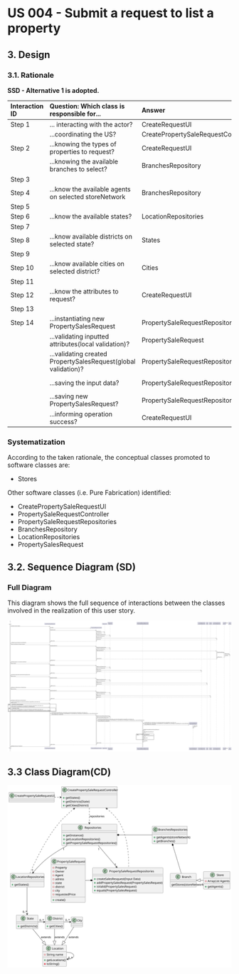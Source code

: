 # US 004 - Submit a request to list a property 

## 3. Design 

### 3.1. Rationale

**SSD - Alternative 1 is adopted.**

| Interaction ID | Question: Which class is responsible for...                    | Answer                              | Justification (with patterns)       |
|:---------------|:---------------------------------------------------------------|:------------------------------------|:------------------------------------|
| Step 1  		     | 	... interacting with the actor?                               | CreateRequestUI                     | Pure Fabrication:                   |
|                | ...coordinating the US?                                        | CreatePropertySaleRequestController | Controller                           |
| Step 2         | ...knowing the types of properties to request?                 | CreateRequestUI                     | Pure Fabrication                    |
|                | ...knowing the available branches to select?                   | BranchesRepository                  | IE: knows own data                  |
| Step 3         |                                                                |                                     |                                     |
| Step 4         | ...know the available agents on selected storeNetwork                | BranchesRepository                  | IE: knows own data                  |
| Step 5         |                                                                |                                     |                                     |                                                                                                               |
| Step 6         | ...know the available states?                                  | LocationRepositories                | IE: knows own data                  |
| Step 7         |                                                                |                                     | IE: know own data                   | 
| Step 8         | ...know available districts on selected state?                 | States                              | IE : knows own data                 |
| Step 9         |                                                                |                                     |                                     |
| Step 10        | ...know available cities on selected district?                 | Cities                              | IE : knows owm data                 |
| Step 11        |                                                                |                                     |                                     |
| Step 12        | ...know the attributes to request?                             | CreateRequestUI                     | Pure Fabrication                    |
| Step 13        |                                                                |                                     |                                     |
| Step 14        | ...instantiating new PropertySalesRequest                      | PropertySaleRequestRepositories     | Creator                             |
|                | ...validating inputted attributes(local validation)?           | PropertySaleRequest                 | IE : Object created knows own data  |
|                | ...validating created PropertySalesRequest(global validation)? | PropertySaleRequestRepositories     | IE : Owns all PropertySaleRequest   |
|                | ...saving the input data?                                      | PropertySaleRequestRepositories     | IE  : Object created knows own data |
|                | ...saving new PropertySalesRequest?                            | PropertySaleRequestRepositories     | IE: Owns all PropertySaleRequest    |
|                | ...informing operation success?                                | CreateRequestUI                     | Pure Fabrication                    |



### Systematization ##

According to the taken rationale, the conceptual classes promoted to software classes are: 

 * Stores


Other software classes (i.e. Pure Fabrication) identified: 

 * CreatePropertySaleRequestUI
 * PropertySaleRequestController
 * PropertySaleRequestRepositories
 * BranchesRepository
 * LocationRepositories
 * PropertySalesRequest

## 3.2. Sequence Diagram (SD)

###  Full Diagram

This diagram shows the full sequence of interactions between the classes involved in the realization of this user story.

![Sequence Diagram - Full](svg/us004-sequence-diagram-full.svg)

## 3.3 Class Diagram(CD)
![Class Diagram](svg/us004-class-diagram.svg)